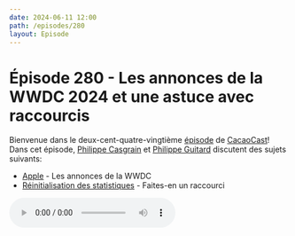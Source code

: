 ```yaml
---
date: 2024-06-11 12:00
path: /episodes/280
layout: Episode
---
```

# Épisode 280 - Les annonces de la WWDC 2024 et une astuce avec raccourcis
<p>Bienvenue dans le deux-cent-quatre-vingti&egrave;me&nbsp;<a href="https://archive.org/download/cacaocast/cacaocast_280.mp3" title="CacaoCast Episode 280">épisode</a> de <a href="https://mastodon.world/@cacaocast" title="CacaoCast sur Mastodon.world">CacaoCast</a>! Dans cet épisode, <a href="https://mastodon.social/@philippec" title="Philippe Casgrain sur Mastodon.social">Philippe Casgrain</a> et <a href="https://mastodon.social/@philippeguitard" title="Philippe Guitard sur Mastodon.social">Philippe Guitard</a> discutent des sujets suivants:</p>
<ul>
<li><a href="https://developer.apple.com/wwdc24/" title="Apple">Apple</a> - Les annonces de la WWDC</li>
<li><a href="https://mastodon.gamedev.place/@djlink/112570207378999160" title="Réinitialisation des statistiques">Réinitialisation des statistiques</a> - Faites-en un raccourci</li>
</ul>
<p><audio controls><source src="https://archive.org/download/cacaocast/cacaocast_280.mp3" type="audio/mpeg"><source src="https://archive.org/download/cacaocast/cacaocast_280.mp3" type="audio/mp4">Votre navigateur ne supporte pas l'élément audio / Your browser does not support the audio element.</audio></p>
